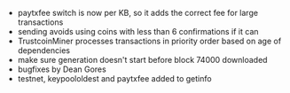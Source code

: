 * paytxfee switch is now per KB, so it adds the correct fee for large transactions
* sending avoids using coins with less than 6 confirmations if it can
* TrustcoinMiner processes transactions in priority order based on age of dependencies
* make sure generation doesn't start before block 74000 downloaded
* bugfixes by Dean Gores
* testnet, keypoololdest and paytxfee added to getinfo
